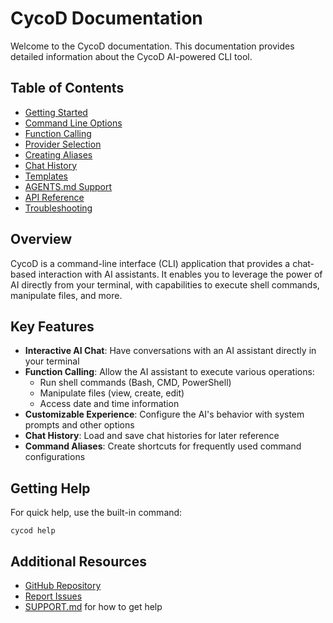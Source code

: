 # CycoD Documentation

Welcome to the CycoD documentation. This documentation provides detailed information about the CycoD AI-powered CLI tool.

## Table of Contents

- [Getting Started](getting-started.md)
- [Command Line Options](cli-options.md)
- [Function Calling](function-calling.md)
- [Provider Selection](provider-selection.md)
- [Creating Aliases](aliases.md)
- [Chat History](chat-history.md)
- [Templates](templates.md)
- [AGENTS.md Support](agents-md-feature.md)
- [API Reference](api-reference.md)
- [Troubleshooting](troubleshooting.md)

## Overview

CycoD is a command-line interface (CLI) application that provides a chat-based interaction with AI assistants. It enables you to leverage the power of AI directly from your terminal, with capabilities to execute shell commands, manipulate files, and more.

## Key Features

- **Interactive AI Chat**: Have conversations with an AI assistant directly in your terminal
- **Function Calling**: Allow the AI assistant to execute various operations:
  - Run shell commands (Bash, CMD, PowerShell)
  - Manipulate files (view, create, edit)
  - Access date and time information
- **Customizable Experience**: Configure the AI's behavior with system prompts and other options
- **Chat History**: Load and save chat histories for later reference
- **Command Aliases**: Create shortcuts for frequently used command configurations

## Getting Help

For quick help, use the built-in command:

```
cycod help
```

## Additional Resources

- [GitHub Repository](https://github.com/username/cycod)
- [Report Issues](https://github.com/username/cycod/issues)
- [SUPPORT.md](../SUPPORT.md) for how to get help